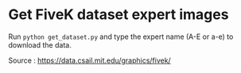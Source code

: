 # Get FiveK dataset expert images

Run `python get_dataset.py` and type the expert name (A-E or a-e) to download the data. 

Source : https://data.csail.mit.edu/graphics/fivek/
